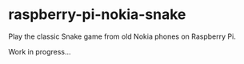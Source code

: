 # raspberry-pi-nokia-snake
Play the classic Snake game from old Nokia phones on Raspberry Pi.

Work in progress...
